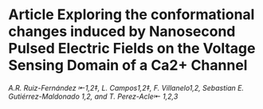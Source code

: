# Article Exploring the conformational changes induced by Nanosecond Pulsed Electric Fields on the Voltage Sensing Domain of a Ca2+ Channel
###### A.R. Ruiz-Fernández ⇤1,2‡, L. Campos1,2‡, F. Villanelo1,2, Sebastian E. Gutiérrez-Maldonado 1,2, and T. Perez-Acle⇤ 1,2,3

